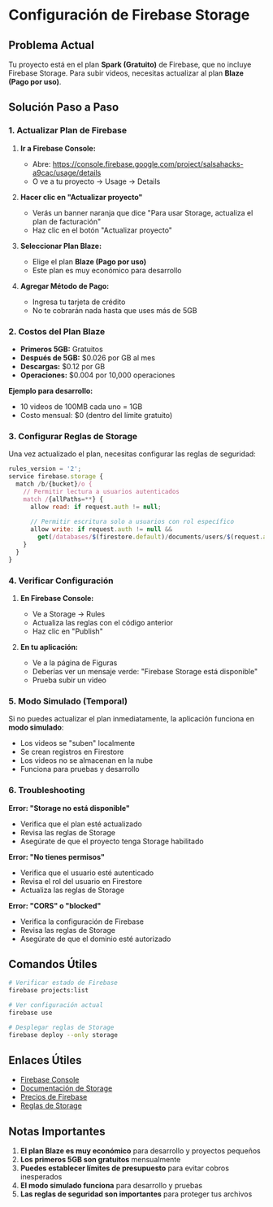# Configuración de Firebase Storage

## Problema Actual
Tu proyecto está en el plan **Spark (Gratuito)** de Firebase, que no incluye Firebase Storage. Para subir videos, necesitas actualizar al plan **Blaze (Pago por uso)**.

## Solución Paso a Paso

### 1. Actualizar Plan de Firebase

1. **Ir a Firebase Console:**
   - Abre: https://console.firebase.google.com/project/salsahacks-a9cac/usage/details
   - O ve a tu proyecto → Usage → Details

2. **Hacer clic en "Actualizar proyecto"**
   - Verás un banner naranja que dice "Para usar Storage, actualiza el plan de facturación"
   - Haz clic en el botón "Actualizar proyecto"

3. **Seleccionar Plan Blaze:**
   - Elige el plan **Blaze (Pago por uso)**
   - Este plan es muy económico para desarrollo

4. **Agregar Método de Pago:**
   - Ingresa tu tarjeta de crédito
   - No te cobrarán nada hasta que uses más de 5GB

### 2. Costos del Plan Blaze

- **Primeros 5GB:** Gratuitos
- **Después de 5GB:** $0.026 por GB al mes
- **Descargas:** $0.12 por GB
- **Operaciones:** $0.004 por 10,000 operaciones

**Ejemplo para desarrollo:**
- 10 videos de 100MB cada uno = 1GB
- Costo mensual: $0 (dentro del límite gratuito)

### 3. Configurar Reglas de Storage

Una vez actualizado el plan, necesitas configurar las reglas de seguridad:

```javascript
rules_version = '2';
service firebase.storage {
  match /b/{bucket}/o {
    // Permitir lectura a usuarios autenticados
    match /{allPaths=**} {
      allow read: if request.auth != null;
      
      // Permitir escritura solo a usuarios con rol específico
      allow write: if request.auth != null && 
        get(/databases/$(firestore.default)/documents/users/$(request.auth.uid)).data.role in ['ADMIN', 'INSTRUCTOR'];
    }
  }
}
```

### 4. Verificar Configuración

1. **En Firebase Console:**
   - Ve a Storage → Rules
   - Actualiza las reglas con el código anterior
   - Haz clic en "Publish"

2. **En tu aplicación:**
   - Ve a la página de Figuras
   - Deberías ver un mensaje verde: "Firebase Storage está disponible"
   - Prueba subir un video

### 5. Modo Simulado (Temporal)

Si no puedes actualizar el plan inmediatamente, la aplicación funciona en **modo simulado**:

- Los videos se "suben" localmente
- Se crean registros en Firestore
- Los videos no se almacenan en la nube
- Funciona para pruebas y desarrollo

### 6. Troubleshooting

**Error: "Storage no está disponible"**
- Verifica que el plan esté actualizado
- Revisa las reglas de Storage
- Asegúrate de que el proyecto tenga Storage habilitado

**Error: "No tienes permisos"**
- Verifica que el usuario esté autenticado
- Revisa el rol del usuario en Firestore
- Actualiza las reglas de Storage

**Error: "CORS" o "blocked"**
- Verifica la configuración de Firebase
- Revisa las reglas de Storage
- Asegúrate de que el dominio esté autorizado

## Comandos Útiles

```bash
# Verificar estado de Firebase
firebase projects:list

# Ver configuración actual
firebase use

# Desplegar reglas de Storage
firebase deploy --only storage
```

## Enlaces Útiles

- [Firebase Console](https://console.firebase.google.com/project/salsahacks-a9cac)
- [Documentación de Storage](https://firebase.google.com/docs/storage)
- [Precios de Firebase](https://firebase.google.com/pricing)
- [Reglas de Storage](https://firebase.google.com/docs/storage/security)

## Notas Importantes

1. **El plan Blaze es muy económico** para desarrollo y proyectos pequeños
2. **Los primeros 5GB son gratuitos** mensualmente
3. **Puedes establecer límites de presupuesto** para evitar cobros inesperados
4. **El modo simulado funciona** para desarrollo y pruebas
5. **Las reglas de seguridad son importantes** para proteger tus archivos 